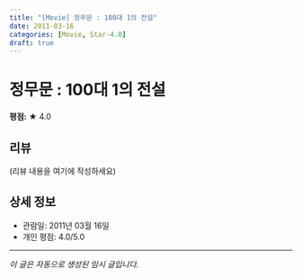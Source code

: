 ```yaml
---
title: "[Movie] 정무문 : 100대 1의 전설"
date: 2011-03-16
categories: [Movie, Star-4.0]
draft: true
---
```


# 정무문 : 100대 1의 전설

**평점:** ★ 4.0

## 리뷰

(리뷰 내용을 여기에 작성하세요)

## 상세 정보

- 관람일: 2011년 03월 16일
- 개인 평점: 4.0/5.0

---

*이 글은 자동으로 생성된 임시 글입니다.*
